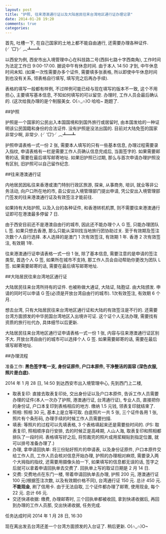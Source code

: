 ```yaml
---
layout: post
title: "护照, 往来港澳通行证以及大陆居民往来台湾地区通行证办理记录"
date: 2014-01-28 19:20
comments: true
categories: 
---
```


首先, 吐槽一下, 在自己国家的土地上都不能自由通行, 还需要办理各种证件. (╯‵□′)╯︵┻━┻

以西安为例, 西安市出入境管理中心在科技路二号(西斜七路十字西南角), 工作时间为法定工作日 9:00-17:00. 据说中午有休息时间. 由于本人 14:50 才到, 中午休息时间未知. (如果一次性需要办多个证件, 需要填多张表格, 所以即使中午休息时间到也没有关系, 领表格自行填写, 填写完之后再办手续).

表格的填写一般都有样例, 不过样例可能已经与现在填写的版本不一致, 这个不用担心, 主要填写基本信息, 不知如何填写的可以留空. 办理时, 工作人员会最后确认的. (这次给我办理的是个制服美女. O(∩_∩)O 哈哈~ 跑题了.

##护照

护照是一个国家的公民出入本国国境和到国外旅行或居留时, 由本国发给的一种证明该公民国籍和身份的合法证件. 没有护照是没法出国的. 目前对大陆免签的国家非常少啊, 非常少. (╯‵□′)╯︵┻━┻

护照申请表格一式一份 2 张, 需要本人填写的只有一些基本信息, 办理过程需要录入指纹, 申请表格有一栏是需要工作人员确认信息完成后, 当面签字的. 如果需要邮寄的话, 需要在最后填写邮寄地址. 如果旧护照已过期, 那么与首次申请办理护照没有区别, 旧护照可以自己留作纪念. 


##往来港澳通行证

内地居民因私往来香港或澳门特别行政区旅游, 探亲, 从事商务, 培训, 就业等非公务活动, 向户口所在地的市, 县公安出入境管理部门提出申请, 凭公安出入境管理部门签发的往来港澳通行证及有效签注才能前往. 

如果持有大陆护照, 以及入台的各种证件, 和香港转机机票, 则不需要往来港澳通行证即可在港澳最多停留 7 日.

由于西安目前还不是港澳自由行的城市, 因此还不能办理个人 G 签, 只能办理团队 L 签. 如果只想去香港, 那么只能从深圳找当地旅行团协助过关. 至于有效期及签注次数个人自行选择. 本人选择的是澳门 1 次有效签注, 有效期 1 年. 香港 2 次有效签注, 有效期 1年.

往来港澳通行证申请表格一式一份 1 张, 除了基本信息, 需要注意的是申请的签注类型, 首选个人 G 签, 如果所在城市不支持, 那工作人员会自动帮助你更改为团队 L 签. 如果需要邮寄的话, 需要在最后填写邮寄地址.


##大陆居民往来台湾地区通行证

大陆居民往来台湾所持有的证件. 也被称做大通证, 大陆证, 陆胞证. 由大陆颁发. 申请的同时可以申请 G 签(必须是开放台湾自由行的城市). 1次有效签注, 有效期 6 个月.

想去台湾, 只有大陆居民往来台湾地区通行证和大陆的有效签注是不行的. 还需要台湾方面颁发的中华民国台湾地区入出境许可证. 这个证个人无法办理, 需要找有资质的旅行社代办, 具体细节以后更新.

大陆居民往来台湾地区通行证申请表格一式一份 1 张, 内容与往来港澳通行证区别不大. 开放台湾自由行的城市可以选择个人 G 签. 如果需要邮寄的话, 需要在最后填写邮寄地址.


##办理流程

准备工作: **黑色签字笔一支, 身份证原件, 户口本原件, 干净整洁的面容 (深色衣服, 照片是白底).**

2014 年 1 月 28 日, 14:50 到达西安市出入境管理中心, 先到西门上二楼,

- 取表复印: 直接去取表复印处, 交出身份证以及户口本原件, 告诉工作人员需要办理的证件(本人一次办了护照, 港澳通行证, 台湾通行证), 专业人员, 直接把你的身份证, 户口本复印到表格相应的地方. 缴纳 1.5 元钱, 领表复印就结束了. 
- 照相: 照相 30 元, 基本上是立等可取. 白底照片一共 5 张, 三个证件各用 1 张, 照片有个条形码, 办理手续的时候工作人员需要扫描.
- 填表: 等照片的过程可以先填表格, 3 个表格填起来还是需要些时间的. (PS: 取表复印, 照相顺序自行安排, 去的时候正是高峰期, 人山人海, 取表复印和照相都排队了一段时间. 表格填写好之后, 将剪裁完的照片成用浆糊贴到指定位置, 就可以排号准备办理了.)
- 办理, 拿申请回执单: 将三份贴好照片的申请表, 以及身份证原件, 户口本原件交给工作人员, 工作人员会核对信息开始办理, 护照的办理相对麻烦, 需要录入两个大拇指的指纹, 还需要用摄像头拍一下, 如果填写的信息都无误的话, 签字之后就可以拿着申请回执单去交费了. 回执单上写的取证日期是 2 月 14 日.
- 交费: 交费地点在东门一楼, 带着申请回执单去办理, 护照 200 元, 港澳通行证 100 元(根据签注次数, 以及有效期价格不同), 台湾通行证 150 元. 总计 450 元. **不能现金**, 刷了信用卡. 由于无法自取, 三个证件都办理了邮寄, 使用现金, 每个 22 元. 总计 66 元.
- 交还快递收据: 缴费, 办理邮寄时, 三个回执单都被收回, 拿到快递收据后, 再回到办理的工作人员那, 交出快递收据, 任务完成.

任务达成时间 2014 年 1 月 28 日, 16:30

现在离出发去台湾还差一个台湾方面颁发的入台证了. 稍后更新. O(∩_∩)O~

